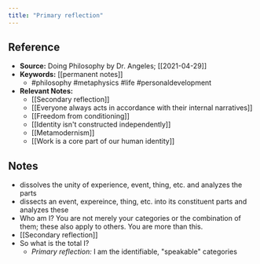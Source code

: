 ```yaml
---
title: "Primary reflection"
---
```

## Reference
- **Source:** Doing Philosophy by Dr. Angeles; [[2021-04-29]]
- **Keywords:** [[permanent notes]]
	- #philosophy #metaphysics #life #personaldevelopment 
- **Relevant Notes:**
	- [[Secondary reflection]]
	- [[Everyone always acts in accordance with their internal narratives]]
	- [[Freedom from conditioning]]
	- [[Identity isn't constructed independently]]
	- [[Metamodernism]]
	- [[Work is a core part of our human identity]]
## Notes
- dissolves the unity of experience, event, thing, etc. and analyzes the parts
- dissects an event, expereince, thing, etc. into its constituent parts and analyzes these
- Who am I? You are not merely your categories or the combination of them; these also apply to others. You are more than this.
- [[Secondary reflection]]
- So what is the total I?
	- *Primary reflection:* I am the identifiable, "speakable" categories